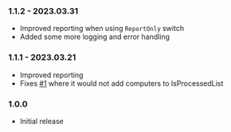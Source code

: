 ﻿### 1.1.2 - 2023.03.31
- Improved reporting when using `ReportOnly` switch
- Added some more logging and error handling

### 1.1.1 - 2023.03.21
- Improved reporting
- Fixes [#1](https://github.com/EvotecIT/CleanupActiveDirectory/issues/1) where it would not add computers to IsProcessedList

### 1.0.0
- Initial release